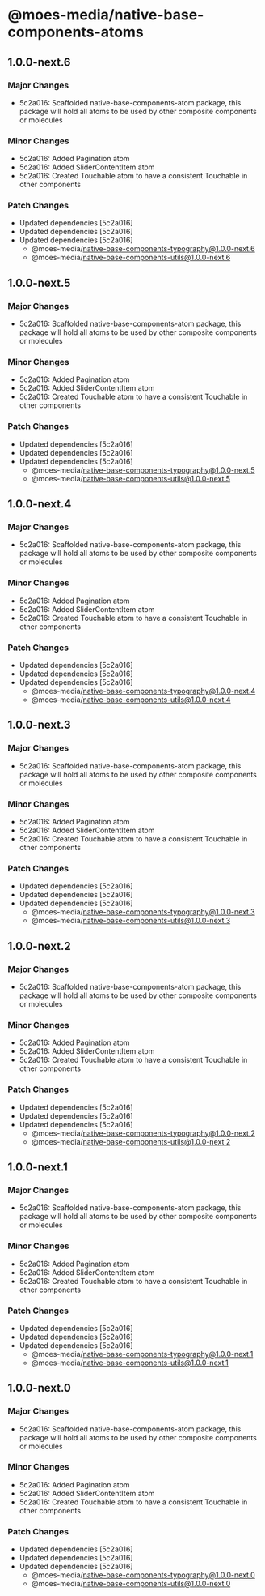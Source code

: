 # @moes-media/native-base-components-atoms

## 1.0.0-next.6

### Major Changes

- 5c2a016: Scaffolded native-base-components-atom package, this package will hold all atoms to be used by other composite components or molecules

### Minor Changes

- 5c2a016: Added Pagination atom
- 5c2a016: Added SliderContentItem atom
- 5c2a016: Created Touchable atom to have a consistent Touchable in other components

### Patch Changes

- Updated dependencies [5c2a016]
- Updated dependencies [5c2a016]
- Updated dependencies [5c2a016]
  - @moes-media/native-base-components-typography@1.0.0-next.6
  - @moes-media/native-base-components-utils@1.0.0-next.6

## 1.0.0-next.5

### Major Changes

- 5c2a016: Scaffolded native-base-components-atom package, this package will hold all atoms to be used by other composite components or molecules

### Minor Changes

- 5c2a016: Added Pagination atom
- 5c2a016: Added SliderContentItem atom
- 5c2a016: Created Touchable atom to have a consistent Touchable in other components

### Patch Changes

- Updated dependencies [5c2a016]
- Updated dependencies [5c2a016]
- Updated dependencies [5c2a016]
  - @moes-media/native-base-components-typography@1.0.0-next.5
  - @moes-media/native-base-components-utils@1.0.0-next.5

## 1.0.0-next.4

### Major Changes

- 5c2a016: Scaffolded native-base-components-atom package, this package will hold all atoms to be used by other composite components or molecules

### Minor Changes

- 5c2a016: Added Pagination atom
- 5c2a016: Added SliderContentItem atom
- 5c2a016: Created Touchable atom to have a consistent Touchable in other components

### Patch Changes

- Updated dependencies [5c2a016]
- Updated dependencies [5c2a016]
- Updated dependencies [5c2a016]
  - @moes-media/native-base-components-typography@1.0.0-next.4
  - @moes-media/native-base-components-utils@1.0.0-next.4

## 1.0.0-next.3

### Major Changes

- 5c2a016: Scaffolded native-base-components-atom package, this package will hold all atoms to be used by other composite components or molecules

### Minor Changes

- 5c2a016: Added Pagination atom
- 5c2a016: Added SliderContentItem atom
- 5c2a016: Created Touchable atom to have a consistent Touchable in other components

### Patch Changes

- Updated dependencies [5c2a016]
- Updated dependencies [5c2a016]
- Updated dependencies [5c2a016]
  - @moes-media/native-base-components-typography@1.0.0-next.3
  - @moes-media/native-base-components-utils@1.0.0-next.3

## 1.0.0-next.2

### Major Changes

- 5c2a016: Scaffolded native-base-components-atom package, this package will hold all atoms to be used by other composite components or molecules

### Minor Changes

- 5c2a016: Added Pagination atom
- 5c2a016: Added SliderContentItem atom
- 5c2a016: Created Touchable atom to have a consistent Touchable in other components

### Patch Changes

- Updated dependencies [5c2a016]
- Updated dependencies [5c2a016]
- Updated dependencies [5c2a016]
  - @moes-media/native-base-components-typography@1.0.0-next.2
  - @moes-media/native-base-components-utils@1.0.0-next.2

## 1.0.0-next.1

### Major Changes

- 5c2a016: Scaffolded native-base-components-atom package, this package will hold all atoms to be used by other composite components or molecules

### Minor Changes

- 5c2a016: Added Pagination atom
- 5c2a016: Added SliderContentItem atom
- 5c2a016: Created Touchable atom to have a consistent Touchable in other components

### Patch Changes

- Updated dependencies [5c2a016]
- Updated dependencies [5c2a016]
- Updated dependencies [5c2a016]
  - @moes-media/native-base-components-typography@1.0.0-next.1
  - @moes-media/native-base-components-utils@1.0.0-next.1

## 1.0.0-next.0

### Major Changes

- 5c2a016: Scaffolded native-base-components-atom package, this package will hold all atoms to be used by other composite components or molecules

### Minor Changes

- 5c2a016: Added Pagination atom
- 5c2a016: Added SliderContentItem atom
- 5c2a016: Created Touchable atom to have a consistent Touchable in other components

### Patch Changes

- Updated dependencies [5c2a016]
- Updated dependencies [5c2a016]
- Updated dependencies [5c2a016]
  - @moes-media/native-base-components-typography@1.0.0-next.0
  - @moes-media/native-base-components-utils@1.0.0-next.0
